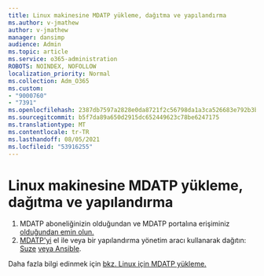 ```yaml
---
title: Linux makinesine MDATP yükleme, dağıtma ve yapılandırma
ms.author: v-jmathew
author: v-jmathew
manager: dansimp
audience: Admin
ms.topic: article
ms.service: o365-administration
ROBOTS: NOINDEX, NOFOLLOW
localization_priority: Normal
ms.collection: Adm_O365
ms.custom:
- "9000760"
- "7391"
ms.openlocfilehash: 2387db7597a2828e0da8721f2c56798da1a3ca526683e792b3b5828a05139df7
ms.sourcegitcommit: b5f7da89a650d2915dc652449623c78be6247175
ms.translationtype: MT
ms.contentlocale: tr-TR
ms.lasthandoff: 08/05/2021
ms.locfileid: "53916255"
---
```

# <a name="install-deploy-and-configure-mdatp-on-a-linux-machine"></a>Linux makinesine MDATP yükleme, dağıtma ve yapılandırma

1. MDATP aboneliğinizin olduğundan ve MDATP portalına erişiminiz [olduğundan emin olun.](https://go.microsoft.com/fwlink/?linkid=2144512)
2. [MDATP'yi](https://go.microsoft.com/fwlink/?linkid=2144809) el ile veya bir yapılandırma yönetim aracı kullanarak dağıtın: [Suze](https://go.microsoft.com/fwlink/?linkid=2144715) [veya Ansible](https://go.microsoft.com/fwlink/?linkid=2144716).

Daha fazla bilgi edinmek için [bkz. Linux için MDATP yükleme.](https://go.microsoft.com/fwlink/?linkid=2144717)
